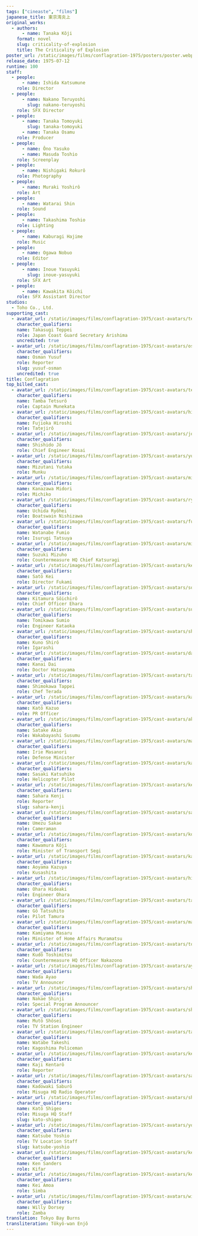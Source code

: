 ```yaml
---
tags: ["cineaste", "films"]
japanese_title: 東京湾炎上
original_works:
  - authors:
      - name: Tanaka Kôji
    format: novel
    slug: criticality-of-explosion
    title: The Criticality of Explosion
poster_url: /static/images/films/conflagration-1975/posters/poster.webp
release_date: 1975-07-12
runtime: 100
staff:
  - people:
      - name: Ishida Katsumune
    role: Director
  - people:
      - name: Nakano Teruyoshi
        slug: nakano-teruyoshi
    role: SFX Director
  - people:
      - name: Tanaka Tomoyuki
        slug: tanaka-tomoyuki
      - name: Tanaka Osamu
    role: Producer
  - people:
      - name: Ôno Yasuko
      - name: Masuda Toshio
    role: Screenplay
  - people:
      - name: Nishigaki Rokurô
    role: Photography
  - people:
      - name: Muraki Yoshirô
    role: Art
  - people:
      - name: Watarai Shin
    role: Sound
  - people:
      - name: Takashima Toshio
    role: Lighting
  - people:
      - name: Kaburagi Hajime
    role: Music
  - people:
      - name: Ogawa Nobuo
    role: Editor
  - people:
      - name: Inoue Yasuyuki
        slug: inoue-yasuyuki
    role: SFX Art
  - people:
      - name: Kawakita Kôichi
    role: SFX Assistant Director
studios:
  - Toho Co., Ltd.
supporting_cast:
  - avatar_url: /static/images/films/conflagration-1975/cast-avatars/teppei-takasugi-0.webp
    character_qualifiers:
    name: Takasugi Teppei
    role: Japan Coast Guard Secretary Arishima
    uncredited: true
  - avatar_url: /static/images/films/conflagration-1975/cast-avatars/osman-yusef-0.webp
    character_qualifiers:
    name: Osman Yusuf
    role: Reporter
    slug: yusuf-osman
    uncredited: true
title: Conflagration
top_billed_cast:
  - avatar_url: /static/images/films/conflagration-1975/cast-avatars/tetsuro-tamba-0.webp
    character_qualifiers:
    name: Tamba Tetsurô
    role: Captain Munekata
  - avatar_url: /static/images/films/conflagration-1975/cast-avatars/hiroshi-fujioka-0.webp
    character_qualifiers:
    name: Fujioka Hiroshi
    role: Tatejirô
  - avatar_url: /static/images/films/conflagration-1975/cast-avatars/jo-shishido-0.webp
    character_qualifiers:
    name: Shishido Jô
    role: Chief Engineer Kosai
  - avatar_url: /static/images/films/conflagration-1975/cast-avatars/yutaka-mizutani-0.webp
    character_qualifiers:
    name: Mizutani Yutaka
    role: Munku
  - avatar_url: /static/images/films/conflagration-1975/cast-avatars/midori-kanazawa-0.webp
    character_qualifiers:
    name: Kanazawa Midori
    role: Michiko
  - avatar_url: /static/images/films/conflagration-1975/cast-avatars/ryohei-uchida-0.webp
    character_qualifiers:
    name: Uchida Ryôhei
    role: Boatswain Nishizawa
  - avatar_url: /static/images/films/conflagration-1975/cast-avatars/fumio-watanabe-0.webp
    character_qualifiers:
    name: Watanabe Fumio
    role: Isurugi Tatsuya
  - avatar_url: /static/images/films/conflagration-1975/cast-avatars/mizuho-suzuki-0.webp
    character_qualifiers:
    name: Suzuki Mizuho
    role: Countermeasure HQ Chief Katsuragi
  - avatar_url: /static/images/films/conflagration-1975/cast-avatars/kei-sato-0.webp
    character_qualifiers:
    name: Satô Kei
    role: Director Fukami
  - avatar_url: /static/images/films/conflagration-1975/cast-avatars/soichiro-kitamura-0.webp
    character_qualifiers:
    name: Kitamura Sôichirô
    role: Chief Officer Ehara
  - avatar_url: /static/images/films/conflagration-1975/cast-avatars/sumio-tomikawa-0.webp
    character_qualifiers:
    name: Tomikawa Sumio
    role: Engineer Kataoka
  - avatar_url: /static/images/films/conflagration-1975/cast-avatars/shiro-kuno-0.webp
    character_qualifiers:
    name: Kuno Shirô
    role: Igarashi
  - avatar_url: /static/images/films/conflagration-1975/cast-avatars/dai-kanai-0.webp
    character_qualifiers:
    name: Kanai Dai
    role: Doctor Hatsuyama
  - avatar_url: /static/images/films/conflagration-1975/cast-avatars/tappei-shimokawa-0.webp
    character_qualifiers:
    name: Shimokawa Tappei
    role: Chef Terada
  - avatar_url: /static/images/films/conflagration-1975/cast-avatars/kazuo-kato-0.webp
    character_qualifiers:
    name: Katô Kazuo
    role: PR Officer
  - avatar_url: /static/images/films/conflagration-1975/cast-avatars/akio-satake-0.webp
    character_qualifiers:
    name: Satake Akio
    role: Wakabayashi Susumu
  - avatar_url: /static/images/films/conflagration-1975/cast-avatars/masanori-irie-0.webp
    character_qualifiers:
    name: Irie Masanori
    role: Defense Minister
  - avatar_url: /static/images/films/conflagration-1975/cast-avatars/katsuhiko-sasaki-0.webp
    character_qualifiers:
    name: Sasaki Katsuhiko
    role: Helicopter Pilot
  - avatar_url: /static/images/films/conflagration-1975/cast-avatars/kenji-sahara-0.webp
    character_qualifiers:
    name: Sahara Kenji
    role: Reporter
    slug: sahara-kenji
  - avatar_url: /static/images/films/conflagration-1975/cast-avatars/sakae-umezu-0.webp
    character_qualifiers:
    name: Umezu Sakae
    role: Cameraman
  - avatar_url: /static/images/films/conflagration-1975/cast-avatars/koji-kawamura-0.webp
    character_qualifiers:
    name: Kawamura Kôji
    role: Minister of Transport Segi
  - avatar_url: /static/images/films/conflagration-1975/cast-avatars/kazuya-aoyama-0.webp
    character_qualifiers:
    name: Aoyama Kazuya
    role: Kusashita
  - avatar_url: /static/images/films/conflagration-1975/cast-avatars/hideaki-kohara-0.webp
    character_qualifiers:
    name: Ohara Hideaki
    role: Engineer Ohara
  - avatar_url: /static/images/films/conflagration-1975/cast-avatars/tatsuhito-go-0.webp
    character_qualifiers:
    name: Gô Tatsuhito
    role: Pilot Tamura
  - avatar_url: /static/images/films/conflagration-1975/cast-avatars/masaru-kamiyama-0.webp
    character_qualifiers:
    name: Kamiyama Masaru
    role: Minister of Home Affairs Muramatsu
  - avatar_url: /static/images/films/conflagration-1975/cast-avatars/toshimitsu-kudo-0.webp
    character_qualifiers:
    name: Kudô Toshimitsu
    role: Countermeasure HQ Officer Nakazono
  - avatar_url: /static/images/films/conflagration-1975/cast-avatars/ayao-wada-0.webp
    character_qualifiers:
    name: Wada Ayao
    role: TV Announcer
  - avatar_url: /static/images/films/conflagration-1975/cast-avatars/shinji-nakae-0.webp
    character_qualifiers:
    name: Nakae Shinji
    role: Special Program Announcer
  - avatar_url: /static/images/films/conflagration-1975/cast-avatars/shosei-muto-0.webp
    character_qualifiers:
    name: Mutô Shôsei
    role: TV Station Engineer
  - avatar_url: /static/images/films/conflagration-1975/cast-avatars/takeshi-watabe-0.webp
    character_qualifiers:
    name: Watabe Takeshi
    role: Kagoshima Policeman
  - avatar_url: /static/images/films/conflagration-1975/cast-avatars/kentaro-kaji-0.webp
    character_qualifiers:
    name: Kaji Kentarô
    role: Reporter
  - avatar_url: /static/images/films/conflagration-1975/cast-avatars/saburo-kadowaki-0.webp
    character_qualifiers:
    name: Kadowaki Saburô
    role: Misuga HQ Radio Operator
  - avatar_url: /static/images/films/conflagration-1975/cast-avatars/shigeo-kato-0.webp
    character_qualifiers:
    name: Katô Shigeo
    role: Misuga HQ Staff
    slug: kato-shigeo
  - avatar_url: /static/images/films/conflagration-1975/cast-avatars/yoshio-katsube-0.webp
    character_qualifiers:
    name: Katsube Yoshio
    role: TV Location Staff
    slug: katsube-yoshio
  - avatar_url: /static/images/films/conflagration-1975/cast-avatars/ken-sanders-0.webp
    character_qualifiers:
    name: Ken Sanders
    role: Kifar
  - avatar_url: /static/images/films/conflagration-1975/cast-avatars/kei-amoa-0.webp
    character_qualifiers:
    name: Kei Amoa
    role: Simba
  - avatar_url: /static/images/films/conflagration-1975/cast-avatars/willy-dorsey-0.webp
    character_qualifiers:
    name: Willy Dorsey
    role: Zamba
translation: Tokyo Bay Burns
transliteration: Tôkyô-wan Enjô
---
```

